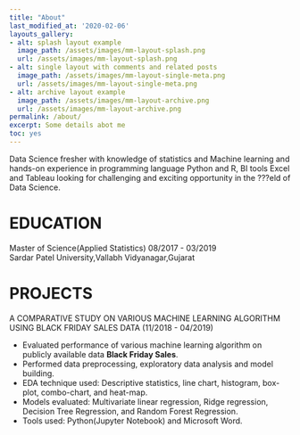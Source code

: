 ```yaml
---
title: "About"
last_modified_at: '2020-02-06'
layouts_gallery:
- alt: splash layout example
  image_path: /assets/images/mm-layout-splash.png
  url: /assets/images/mm-layout-splash.png
- alt: single layout with comments and related posts
  image_path: /assets/images/mm-layout-single-meta.png
  url: /assets/images/mm-layout-single-meta.png
- alt: archive layout example
  image_path: /assets/images/mm-layout-archive.png
  url: /assets/images/mm-layout-archive.png
permalink: /about/
excerpt: Some details abot me
toc: yes
---
```


Data Science fresher with knowledge of statistics and Machine learning and hands-on experience in programming language Python and R, BI tools Excel and Tableau looking for challenging and exciting opportunity in the ???eld of Data Science.

# EDUCATION
Master of Science(Applied Statistics) 08/2017 - 03/2019<br>
Sardar Patel University,Vallabh Vidyanagar,Gujarat

# PROJECTS
A COMPARATIVE STUDY ON VARIOUS MACHINE LEARNING ALGORITHM USING BLACK FRIDAY SALES DATA (11/2018 - 04/2019) 

 - Evaluated performance of various machine learning algorithm on publicly available data **Black Friday Sales**. 
 - Performed data preprocessing, exploratory data analysis and model building. 
 - EDA technique used: Descriptive statistics, line chart, histogram, box-plot, combo-chart, and heat-map. 
 - Models evaluated: Multivariate linear regression, Ridge regression, Decision Tree Regression, and Random Forest Regression. 
 - Tools used: Python(Jupyter Notebook) and Microsoft Word.
